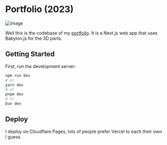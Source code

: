# Portfolio (2023)

![image](https://github.com/Kalkut/portfolio/assets/8172006/b4aa2214-17dd-4e3a-b34c-05d7164b3dde)

Well this is the codebase of my [portfolio](https://berengermakita.com/). It is a Next.js web app that uses Babylon.js for the 3D parts.

## Getting Started

First, run the development server:

```bash
npm run dev
# or
yarn dev
# or
pnpm dev
# or
bun dev
```

## Deploy

I deploy on Cloudflare Pages, lots of people prefer Vercel to each their own I guess.
